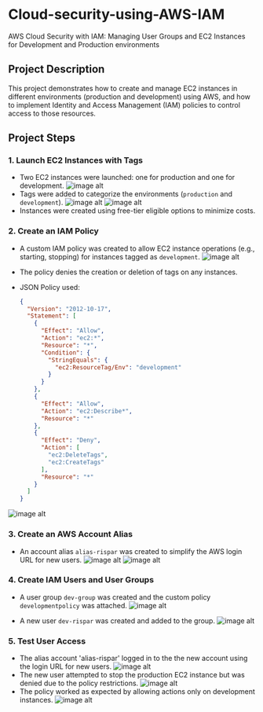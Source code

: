 # Cloud-security-using-AWS-IAM
AWS Cloud Security with IAM: Managing User Groups and EC2 Instances for Development and Production environments

## Project Description

This project demonstrates how to create and manage EC2 instances in different environments (production and development) using AWS, and how to implement Identity and Access Management (IAM) policies to control access to those resources.

## Project Steps

### 1. Launch EC2 Instances with Tags

- Two EC2 instances were launched: one for production and one for development.
![image alt]( https://github.com/ris21/Cloud-security-using-AWS-IAM/blob/main/EC2%20Instances.PNG)
- Tags were added to categorize the environments (`production` and `development`).
  ![image alt]( https://github.com/ris21/Cloud-security-using-AWS-IAM/blob/872fc5a88902f90d943216e393f5efbbd514723d/prod.%20tag%202.PNG)
![image alt](https://github.com/ris21/Cloud-security-using-AWS-IAM/blob/872fc5a88902f90d943216e393f5efbbd514723d/dev.%20tag%202.PNG)
- Instances were created using free-tier eligible options to minimize costs.

### 2. Create an IAM Policy

- A custom IAM policy was created to allow EC2 instance operations (e.g., starting, stopping) for instances tagged as `development`.
  ![image alt](https://github.com/ris21/Cloud-security-using-AWS-IAM/blob/7798c2bcfe48e23c1a129e75f9b69a4088b33bb4/json%20policy.PNG)
- The policy denies the creation or deletion of tags on any instances.
- JSON Policy used:

    ```json
    {    
      "Version": "2012-10-17",    
      "Statement": [        
        {            
          "Effect": "Allow",            
          "Action": "ec2:*",            
          "Resource": "*",            
          "Condition": {                
            "StringEquals": {                    
              "ec2:ResourceTag/Env": "development"                
            }            
          }        
        },        
        {            
          "Effect": "Allow",            
          "Action": "ec2:Describe*",            
          "Resource": "*"        
        },        
        {            
          "Effect": "Deny",            
          "Action": [                
            "ec2:DeleteTags",                
            "ec2:CreateTags"            
          ],            
          "Resource": "*"        
        }    
      ] 
    }

![image alt]( https://github.com/ris21/Cloud-security-using-AWS-IAM/blob/be0d0a77307fd2a57c7d147a67cf41f61bdffed4/dev%20policy%202.PNG)

### 3. Create an AWS Account Alias

- An account alias `alias-rispar` was created to simplify the AWS login URL for new users.
 ![image alt]( https://github.com/ris21/Cloud-security-using-AWS-IAM/blob/4e3fc54cbed0ac5be37b5a256e114c77d48d16f0/alias.PNG)
![image alt](https://github.com/ris21/Cloud-security-using-AWS-IAM/blob/4e3fc54cbed0ac5be37b5a256e114c77d48d16f0/console%20sign-in.PNG)

### 4. Create IAM Users and User Groups

- A user group `dev-group` was created and the custom policy `developmentpolicy` was attached.
![image alt]( https://github.com/ris21/Cloud-security-using-AWS-IAM/blob/4e3fc54cbed0ac5be37b5a256e114c77d48d16f0/dev%20grp.PNG)
  
- A new user `dev-rispar` was created and added to the group.
![image alt](https://github.com/ris21/Cloud-security-using-AWS-IAM/blob/4e3fc54cbed0ac5be37b5a256e114c77d48d16f0/dev-rispar%20user%20create.PNG)

### 5. Test User Access
- The alias account 'alias-rispar' logged in to the the new account using the login URL for new users.
![image alt](https://github.com/ris21/Cloud-security-using-AWS-IAM/blob/2d00bc9484c976443a3611813d27fda36f7fce4f/new%20user%20acc%20login.PNG)
- The new user attempted to stop the production EC2 instance but was denied due to the policy restrictions.
  ![image alt](https://github.com/ris21/Cloud-security-using-AWS-IAM/blob/2d00bc9484c976443a3611813d27fda36f7fce4f/prod%20instance%20stop.PNG)
- The policy worked as expected by allowing actions only on development instances.
  ![image alt](https://github.com/ris21/Cloud-security-using-AWS-IAM/blob/2d00bc9484c976443a3611813d27fda36f7fce4f/dev%20instance%20stop.PNG)


